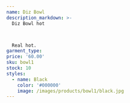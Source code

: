 ```yaml
---
name: Diz Bowl
description_markdown: >-
  Diz Bowl hot



  Real hot.
garment_type:
price: '60.00'
sku: bowl1
stock: 10
styles:
  - name: Black
    color: '#000000'
    image: /images/products/bowl1/black.jpg
---
```

